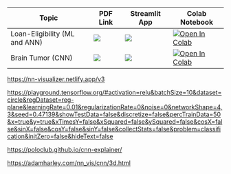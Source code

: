 | Topic            | PDF Link                                                                                                                                     | Streamlit App                                                                                      | Colab Notebook                                                                                                                                           |
|------------------|----------------------------------------------------------------------------------------------------------------------------------------------|------------------------------------------------------------------------------------------------------|-----------------------------------------------------------------------------------------------------------------------------------------------------------|
|Loan-Eligibility (ML and ANN)    | <a href="" target="_parent"><img src="https://img.shields.io/badge/Open in PDF-%23FF0000.svg?style=flat-square&logo=adobe&logoColor=white"/></a> | <a href="https://ds-cheat-sheets-sklearn.streamlit.app/" target="_parent"><img src="https://static.streamlit.io/badges/streamlit_badge_black_white.svg"/></a> | <a href="https://colab.research.google.com/drive/1dwoSbQvSd178-vzuGfoh9bGegHSDcUPp?usp=sharing" target="_parent"><img src="https://colab.research.google.com/assets/colab-badge.svg" alt="Open In Colab"/></a> |
| Brain Tumor (CNN) | <a href="" target="_parent"><img src="https://img.shields.io/badge/Open in PDF-%23FF0000.svg?style=flat-square&logo=adobe&logoColor=white"/></a> | <a href="" target="_parent"><img src="https://static.streamlit.io/badges/streamlit_badge_black_white.svg"/></a> | <a href="https://colab.research.google.com/drive/1W3Ut6Rai4Y3so0yDGNBPVPJQKtzAbhy_?usp=sharing" target="_parent"><img src="https://colab.research.google.com/assets/colab-badge.svg" alt="Open In Colab"/></a> |


https://nn-visualizer.netlify.app/v3

https://playground.tensorflow.org/#activation=relu&batchSize=10&dataset=circle&regDataset=reg-plane&learningRate=0.01&regularizationRate=0&noise=0&networkShape=4,3&seed=0.47139&showTestData=false&discretize=false&percTrainData=50&x=true&y=true&xTimesY=false&xSquared=false&ySquared=false&cosX=false&sinX=false&cosY=false&sinY=false&collectStats=false&problem=classification&initZero=false&hideText=false


https://poloclub.github.io/cnn-explainer/

https://adamharley.com/nn_vis/cnn/3d.html

